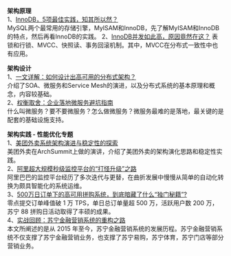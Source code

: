 **架构原理**    
1、[InnoDB，5项最佳实践，知其所以然？](https://mp.weixin.qq.com/s?__biz=MjM5ODYxMDA5OQ==&mid=2651961428&idx=1&sn=31a9eb967941d888fbd4bb2112e9602b&chksm=bd2d0d888a5a849e7ebaa7756a8bc1b3d4e2f493f3a76383fc80f7e9ce7657e4ed2f6c01777d&scene=0#rd)  
MySQL两个最常用的存储引擎，MyISAM和InnoDB，先了解MyISAM和InnoDB的特点，然后再看InnoDB的实践。
2、[InnoDB并发如此高，原因竟然在这？](https://mp.weixin.qq.com/s?__biz=MjM5ODYxMDA5OQ==&mid=2651961444&idx=1&sn=830a93eb74ca484cbcedb06e485f611e&chksm=bd2d0db88a5a84ae5865cd05f8c7899153d16ec7e7976f06033f4fbfbecc2fdee6e8b89bb17b&scene=0#rd)
表锁和行锁、MVCC、快照读、事务回滚机制。其中，MVCC在分布式一致性中也有应用。
  
**架构设计**   
1、[一文详解：如何设计出高可用的分布式架构？](https://mp.weixin.qq.com/s?__biz=MjM5ODI5Njc2MA==&mid=2655817551&idx=1&sn=0cfae5563d30c9fdc311abec8ea7d73a&chksm=bd74c2988a034b8e3a0061da7b27af4974c85805e3370c4acddf0a3445622f2a0eb43c10eebb&scene=0#rd)  
介绍了SOA、微服务和Service Mesh的演进，以及分布式系统的基本原理和概念，内容较基础。  
2、[权衡取舍：企业落地微服务避坑指南](https://mp.weixin.qq.com/s?__biz=MjM5MDE0Mjc4MA==&mid=2651008743&idx=2&sn=85e41382c56d65169079e45bacef56f8&chksm=bdbed6b48ac95fa2ad63ce8fe3069bee3157f02faaa91776a374f0c04da72ff840a44fb9a381&scene=0#rd)  
什么叫微服务？要不要微服务？怎么做微服务？微服务最难的是落地，最关键的是配套的基础设施支持。

**架构实践 - 性能优化专题**  
1、[美团外卖系统架构演进与稳定性的探索](https://mp.weixin.qq.com/s?__biz=MzI4OTU3ODk3NQ==&mid=2247485032&idx=1&sn=891af24fc16cd0d43567397d2e3b2a3e&chksm=ec2c4cd8db5bc5ce689e363c2167f9f038a19fab62e6c22d674e949cbe296c2aa3905c98c631&scene=0#rd)  
美团外卖在ArchSummit上做的演讲，介绍了美团外卖的架构演化思路和稳定性实践。  
2、[阿里超大规模秒级监控平台的“打怪升级”之路](https://mp.weixin.qq.com/s?__biz=MjM5ODI5Njc2MA==&mid=2655817983&idx=1&sn=12648ac44e18e52c0a0b955819999bb6&chksm=bd74dd288a03543e24e801d7c5077d87e93fc6e66785321b1e8849f066c17f89bff0b4f12b16&scene=0#rd)  
阿里巴巴的监控平台经历了多次迭代与更替，在曲折发展中慢慢从简单的自动化转换为颇具智能化的系统运维。  
3、[500万日订单下的高可用拼购系统，到底暗藏了什么“独门秘籍”?](https://mp.weixin.qq.com/s?__biz=MjM5ODI5Njc2MA==&mid=2655818275&idx=1&sn=5e22bf8a323e2f6d947a89c4eb247ba0&chksm=bd74dff48a0356e26bad4cabd4f0ac97937997d39fc0f25581a79f169f48f0ec3d1e58d9b222&scene=0#rd)  
零点提交订单峰值破 1 万 TPS，单日总订单量超 500 万，活跃用户数 200 万，苏宁 88 拼购日活动取得了丰硕的成果。  
4、[实战回顾：苏宁金融营销系统的重构之路](https://mp.weixin.qq.com/s?__biz=MzI4MTY5NTk4Ng==&mid=2247488975&amp;idx=1&amp;sn=f0557fd6aa7154f2ce6b28bca4a397a6&source=41#wechat_redirect)  
本文所阐述的是从 2015 年至今，苏宁金融营销系统的发展历程。苏宁金融营销系统不仅支撑了苏宁金融营销业务，也支撑了苏宁易购，苏宁体育，苏宁门店等部分营销业务。  
